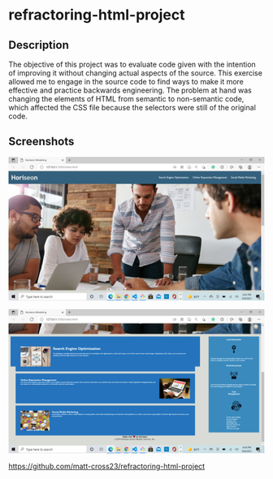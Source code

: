 # refractoring-html-project

## Description

The objective of this project was to evaluate code given with the intention of improving it without changing actual aspects of the source. This exercise allowed me to engage in the source code to find ways to make it more effective and practice backwards engineering. The problem at hand was changing the elements of HTML from semantic to non-semantic code, which affected the CSS file because the selectors were still of the original code.
## Screenshots

![alt text](assets/images/screenshothw1.png)

![alt text](assets/images/screenshotpt2.png)

https://github.com/matt-cross23/refractoring-html-project



